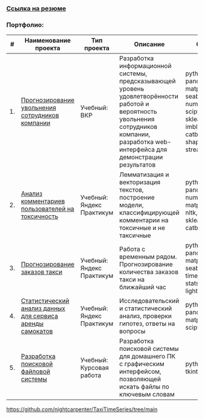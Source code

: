 ### [Ссылка на резюме](https://drive.google.com/file/d/12ja0xN3-j1i6Jc_t8MJG0lIyBOc6J7me/view?usp=sharing)

### Портфолио:

| #  | Наименование проекта | Тип проекта | Описание | Стек |
| --- | --- | --- | --- | --- |
| 1. | [Прогнозирование увольнения сотрудников компании](https://github.com/nightcarpenter/DismissalEmployees) | Учебный:<br> ВКР | Разработка информационной системы, предсказывающей уровень удовлетворённости работой и вероятность увольнения сотрудников компании, разработка web-интерфейса для демонстрации результатов | python, pandas, matplotlib, seaborn, numpy, scipy, phick, sklearn, imblearn, catboost, shap, streamlit |
| 2. | [Анализ комментариев пользователей на токсичность](https://github.com/nightcarpenter/ToxicComments) | Учебный:<br> Яндекс Практикум | Лемматизация и векторизация текстов, построение модели, классифицирующей комментарии на токсичные и не таксичные | python, pandas, numpy, matplotlib, nltk, spacy, sklearn, catboost |
| 3. | [Прогнозирование заказов такси](https://github.com/nightcarpenter/TaxiTimeSeries) | Учебный:<br> Яндекс Практикум | Работа с временным рядом. Прогнозирование количества заказов такси на ближайший час | python, pandas, matplotlib, seaborn, time, statsmodels, lightgbm |
| 4. | [Статистический анализ данных для сервиса аренды самокатов](https://github.com/nightcarpenter/ScootersStatistics) | Учебный:<br> Яндекс Практикум | Исследовательский и статистический анализ, проверки гипотез, ответы на вопросы | python, pandas, matplotlib, scipy |
| 5. | [Разработка поисковой файловой системы](https://github.com/nightcarpenter/HomeLibrary) | Учебный:<br> Курсовая работа | Разработка поисковой системы для домашнего ПК с графическим интерфейсом, позволяющей искать файлы по ключевым словам | python, tkinter |

https://github.com/nightcarpenter/TaxiTimeSeries/tree/main
